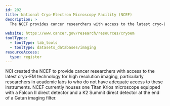 ```yaml
---
id: 202
title: National Cryo-Electron Microscopy Facility (NCEF)
description: >
  The NCEF provides cancer researchers with access to the latest cryo-EM technology for high resolution imaging.
  
website: https://www.cancer.gov/research/resources/cryoem
toolTypes:
  - toolType: lab_tools
  - toolType: datasets_databases/imaging
resourceAccess:
  type: register
---
```

NCI created the NCEF to provide cancer researchers with access to the latest cryo-EM technology for high resolution imaging, particularly researchers in academic labs to who do not have adequate access to these instruments. NCEF currently houses one Titan Krios microscope equipped with a Falcon II direct detector and a K2 Summit direct detector at the end of a Gatan imaging filter.
